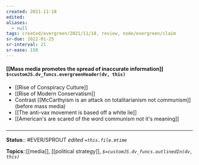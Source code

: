 ```yaml
---
created: 2021-11-18 
edited: 
aliases:
  - null
tags: created/evergreen/2021/11/18, review, node/evergreen/claim
sr-due: 2022-01-25
sr-interval: 21
sr-ease: 150
---
```


#### [[Mass media promotes the spread of inaccurate information]] `$=customJS.dv_funcs.evergreenHeader(dv, this)`

- [[Rise of Conspiracy Culture]]
- [[Rise of Modern Conservatism]]
- Contrast [[McCarthyism is an attack on totalitarianism not communism]] (before mass media)
- [[The anti-vax movement is based off a white lie]]
- [[American's are scared of the word communism not it's meaning]]
### <hr class="footnote"/>

**Status**:: #EVER/SPROUT 
*edited `=this.file.mtime`*

**Topics**::[[media]], [[political strategy]], 
*`$=customJS.dv_funcs.outlinedIn(dv, this)`*

